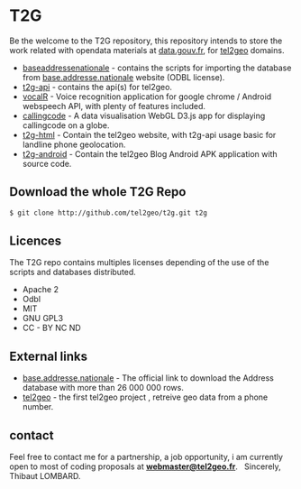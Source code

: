 # T2G
Be the welcome to the T2G repository, this repository intends to store the work related with opendata materials at [data.gouv.fr], for [tel2geo] domains. 

* [baseaddressenationale] - contains the scripts for importing the database from [base.addresse.nationale] website (ODBL license).
* [t2g-api] - contains the api(s) for tel2geo.
* [vocalR] - Voice recognition application for google chrome / Android webspeech API, with plenty of features included.
* [callingcode] - A data visualisation WebGL D3.js app for displaying callingcode on a globe. 
* [t2g-html] - Contain the tel2geo website, with t2g-api usage basic for landline phone geolocation. 
* [t2g-android] - Contain the tel2geo Blog Android APK application with source code.


## Download the whole T2G Repo
```sh
$ git clone http://github.com/tel2geo/t2g.git t2g

```

## Licences
The T2G repo contains multiples licenses depending of the use of the scripts and databases distributed.
* Apache 2
* Odbl
* MIT
* GNU GPL3
* CC - BY NC ND

## External links
* [base.addresse.nationale] -   The official link to download the Address database with more than 26 000 000 rows.
* [tel2geo] - the first tel2geo project , retreive geo data from a phone number.



## contact
Feel free to contact me for a partnership, a job opportunity, i am currently open to most of coding proposals at **webmaster@tel2geo.fr**.
&nbsp;
Sincerely,
Thibaut LOMBARD.


[comment]: #
   [data.gouv.fr]: <http://www.data.gouv.fr/fr/>
   [tel2geo]: <https://tel2geo.fr>
   [base.addresse.nationale]: <http://adresse.data.gouv.fr/>
   [baseaddressenationale]: <https://github.com/tel2geo/t2g/tree/master/baseaddressenationale/>
   [t2g-api]: <https://github.com/tel2geo/t2g/tree/master/api/>
   [t2g-html]: <https://github.com/tel2geo/t2g/tree/master/t2ghtml/>
   [vocalR]: <https://github.com/tel2geo/t2g/tree/master/VOCALR>
   [callingcode]: <https://github.com/tel2geo/t2g/tree/master/callingcode>
   [t2g-android]: <https://github.com/tel2geo/t2g/tree/master/t2g-android>

  

